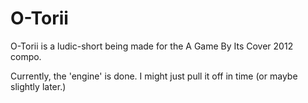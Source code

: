 O-Torii
=======

O-Torii is a ludic-short being made for the A Game By Its Cover 2012 compo.

Currently, the 'engine' is done. I might just pull it off in time (or maybe slightly later.)

